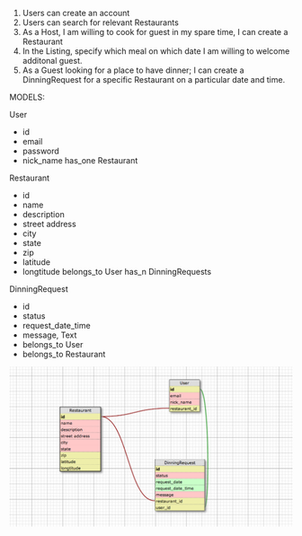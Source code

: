 1. Users can create an account
2. Users can search for relevant Restaurants
3. As a Host, I am willing to cook for guest in my spare time, I can create a Restaurant
4. In the Listing, specify which meal on which date I am willing to welcome additonal guest.
5. As a Guest looking for a place to have dinner; I can create a DinningRequest for a specific Restaurant on a particular date and time.

MODELS:

User
- id
- email
- password
- nick_name
has_one Restaurant

Restaurant
- id
- name
- description
- street address
- city
- state
- zip
- latitude
- longtitude
belongs_to User
has_n DinningRequests

DinningRequest
- id
- status
- request_date_time
- message, Text
- belongs_to User
- belongs_to Restaurant

<img src="docs/schema.png" alt="">